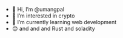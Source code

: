 - 👋 Hi, I’m @umangpal
- 👀 I’m interested in crypto
- 🌱 I’m currently learning web development
- 😊 and and and Rust and soladity

<!---
umangpal/umangpal is a ✨ special ✨ repository because its `README.md` (this file) appears on your GitHub profile.
You can click the Preview link to take a look at your changes.
--->
